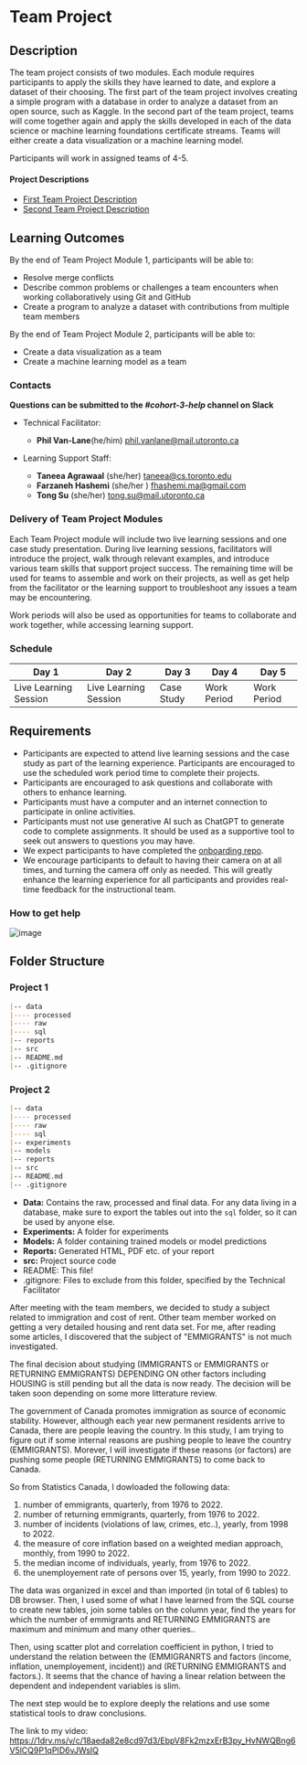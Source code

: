 # Team Project

## Description
The team project consists of two modules. Each module requires participants to apply the skills they have learned to date, and explore a dataset of their choosing. The first part of the team project involves creating a simple program with a database in order to analyze a dataset from an open source, such as Kaggle. In the second part of the team project, teams will come together again and apply the skills developed in each of the data science or machine learning foundations certificate streams. Teams will either create a data visualization or a machine learning model.

Participants will work in assigned teams of 4-5. 

#### Project Descriptions

* [First Team Project Description](./team_project_1.md)
* [Second Team Project Description](./team_project_2.md)

## Learning Outcomes
By the end of Team Project Module 1, participants will be able to:
* Resolve merge conflicts
* Describe common problems or challenges a team encounters when working collaboratively using Git and GitHub
* Create a program to analyze a dataset with contributions from multiple team members

By the end of Team Project Module 2, participants will be able to:
* Create a data visualization as a team
* Create a machine learning model as a team

### Contacts
**Questions can be submitted to the _#cohort-3-help_ channel on Slack**

* Technical Facilitator: 
  * **Phil Van-Lane**(he/him)
  phil.vanlane@mail.utoronto.ca

* Learning Support Staff:
  * **Taneea Agrawaal** (she/her)
  taneea@cs.toronto.edu
  * **Farzaneh Hashemi** (she/her )
  fhashemi.ma@gmail.com
  * **Tong Su** (she/her)
  tong.su@mail.utoronto.ca

### Delivery of Team Project Modules

Each Team Project module will include two live learning sessions and one case study presentation. During live learning sessions, facilitators will introduce the project, walk through relevant examples, and introduce various team skills that support project success. The remaining time will be used for teams to assemble and work on their projects, as well as get help from the facilitator or the learning support to troubleshoot any issues a team may be encountering. 

Work periods will also be used as opportunities for teams to collaborate and work together, while accessing learning support. 

### Schedule

|Day 1|Day 2|Day 3|Day 4|Day 5|
|-----|-----|-----|-----|-----|
|Live Learning Session |Live Learning Session|Case Study|Work Period|Work Period|

## Requirements
* Participants are expected to attend live learning sessions and the case study as part of the learning experience. Participants are encouraged to use the scheduled work period time to complete their projects.
* Participants are encouraged to ask questions and collaborate with others to enhance learning.
* Participants must have a computer and an internet connection to participate in online activities.
* Participants must not use generative AI such as ChatGPT to generate code to complete assignments. It should be used as a supportive tool to seek out answers to questions you may have.
* We expect participants to have completed the [onboarding repo](https://github.com/UofT-DSI/onboarding/tree/main/onboarding_documents).
* We encourage participants to default to having their camera on at all times, and turning the camera off only as needed. This will greatly enhance the learning experience for all participants and provides real-time feedback for the instructional team. 

### How to get help
![image](/steps-to-ask-for-help.png)

## Folder Structure

### Project 1
```markdown
|-- data
|---- processed
|---- raw
|---- sql
|-- reports
|-- src
|-- README.md
|-- .gitignore
```

### Project 2
```markdown
|-- data
|---- processed
|---- raw
|---- sql
|-- experiments
|-- models
|-- reports
|-- src
|-- README.md
|-- .gitignore
```

* **Data:** Contains the raw, processed and final data. For any data living in a database, make sure to export the tables out into the `sql` folder, so it can be used by anyone else.
* **Experiments:** A folder for experiments
* **Models:** A folder containing trained models or model predictions
* **Reports:** Generated HTML, PDF etc. of your report
* **src:** Project source code
* README: This file!
* .gitignore: Files to exclude from this folder, specified by the Technical Facilitator










After meeting with the team members, we decided to study a subject related to immigration and cost of rent. Other team member worked on getting
a very detailed housing and rent data set. For me, after reading some articles, I discovered that the subject of "EMMIGRANTS" is not much investigated.

The final decision about studying  (IMMIGRANTS or EMMIGRANTS or RETURNING EMMIGRANTS) DEPENDING ON other factors including HOUSING is still pending but all the data is now ready. The decision will be taken soon depending on some more litterature review.

The government of Canada promotes immigration as source of economic stability. However, although each year new permanent residents arrive
to Canada, there are people leaving the country. In this study, I am trying to figure out if some internal reasons are pushing people to
leave the country (EMMIGRANTS). Morever, I will investigate if these reasons (or factors) are pushing some people (RETURNING EMMIGRANTS) to come back to Canada.

So from Statistics Canada, I dowloaded the following data:

1) number of emmigrants, quarterly, from 1976 to 2022.
2) number of returning emmigrants, quarterly, from 1976 to 2022.
3) number of incidents (violations of law, crimes, etc..), yearly, from 1998 to 2022.
4) the measure of core inflation based on a weighted median approach, monthly, from 1990 to 2022.
5) the median income of individuals, yearly, from 1976 to 2022.
6) the unemployement rate of persons over 15, yearly, from 1990 to 2022.

The data was organized in excel and than imported (in total of 6 tables) to DB browser. Then, I used some of what I have learned from the SQL
course to create new tables, join some tables on the column year, find the years for which the number of emmigrants and RETURNING EMMIGRANTS are maximum 
and minimum and many other queries..

Then, using scatter plot and correlation coefficient in python, I tried to understand the relation between the (EMMIGRANRTS and factors (income, inflation, unemployement, incident)) and (RETURNING EMMIGRANTS and factors.). It seems that the chance of having a linear relation between the dependent and independent variables is slim.

The next step would be to explore deeply the relations and use some statistical tools to draw conclusions.


The link to my video: https://1drv.ms/v/c/18aeda82e8cd97d3/EbpV8Fk2mzxErB3py_HvNWQBng6V5lCQ9P1qPID6vJWsIQ













